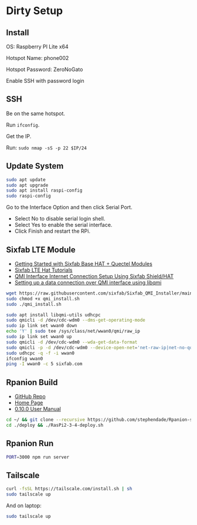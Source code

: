 # Dirty Setup

## Install

OS: Raspberry PI Lite x64

Hotspot Name: phone002

Hotspot Password: ZeroNoGato

Enable SSH with password login

## SSH

Be on the same hotspot.

Run `ifconfig`.

Get the IP.

Run: `sudo nmap -sS -p 22 $IP/24`

## Update System

```bash
sudo apt update
sudo apt upgrade
sudo apt install raspi-config
sudo raspi-config
```

Go to the Interface Option and then click Serial Port.

- Select No to disable serial login shell.
- Select Yes to enable the serial interface.
- Click Finish and restart the RPi.

## Sixfab LTE Module

- [Getting Started with Sixfab Base HAT + Quectel Modules](https://docs.sixfab.com/docs/getting-started-with-base-hat-and-quectel-ec25-eg25-module)
- [Sixfab LTE Hat Tutorials](https://docs.sixfab.com/page/tutorials)
- [QMI Interface Internet Connection Setup Using Sixfab Shield/HAT](https://docs.sixfab.com/page/qmi-interface-internet-connection-setup-using-sixfab-shield-hat)
- [Setting up a data connection over QMI interface using libqmi](https://docs.sixfab.com/page/setting-up-a-data-connection-over-qmi-interface-using-libqmi)

```bash
wget https://raw.githubusercontent.com/sixfab/Sixfab_QMI_Installer/main/qmi_install.sh
sudo chmod +x qmi_install.sh
sudo ./qmi_install.sh
```

```bash
sudo apt install libqmi-utils udhcpc
sudo qmicli -d /dev/cdc-wdm0 --dms-get-operating-mode
sudo ip link set wwan0 down
echo 'Y' | sudo tee /sys/class/net/wwan0/qmi/raw_ip
sudo ip link set wwan0 up
sudo qmicli -d /dev/cdc-wdm0 --wda-get-data-format
sudo qmicli -p -d /dev/cdc-wdm0 --device-open-net='net-raw-ip|net-no-qos-header' --wds-start-network="apn='internet',ip-type=4" --client-no-release-cid
sudo udhcpc -q -f -i wwan0
ifconfig wwan0
ping -I wwan0 -c 5 sixfab.com
```

## Rpanion Build

- [GitHub Repo](https://github.com/stephendade/Rpanion-server)
- [Home Page](https://www.docs.rpanion.com/software/rpanion-server)
- [0.10.0 User Manual](https://www.docs.rpanion.com/software/rpanion_server_v010)

```bash
cd ~/ && git clone --recursive https://github.com/stephendade/Rpanion-server.git
cd ./deploy && ./RasPi2-3-4-deploy.sh
```

## Rpanion Run

```bash
PORT=3000 npm run server
```

## Tailscale

```bash
curl -fsSL https://tailscale.com/install.sh | sh
sudo tailscale up
```

And on laptop:

```bash
sudo tailscale up
```
